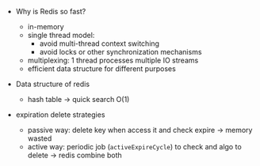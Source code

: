 - Why is Redis so fast?
  - in-memory
  - single thread model:
    - avoid multi-thread context switching
    - avoid locks or other synchronization mechanisms
  - multiplexing: 1 thread processes multiple IO streams
  - efficient data structure for different purposes

- Data structure of redis
  - hash table -> quick search O(1)

- expiration delete strategies
  - passive way: delete key when access it and check expire -> memory wasted
  - active way: periodic job (`activeExpireCycle`) to check and algo to delete
  -> redis combine both